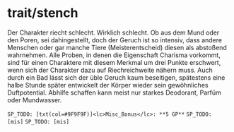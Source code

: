 # trait/stench

Der Charakter riecht schlecht. Wirklich schlecht. Ob aus dem Mund oder den Poren, sei dahingestellt, doch der Geruch ist so intensiv, dass andere Menschen oder gar manche Tiere (Meisterentscheid) diesen als abstoßend wahrnehmen. Alle Proben, in denen die Eigenschaft Charisma vorkommt, sind für einen Charaktere mit diesem Merkmal um drei Punkte erschwert, wenn sich der Charakter dazu auf Riechreichweite nähern muss. Auch durch ein Bad lässt sich der üble Geruch kaum beseitigen, spätestens eine halbe Stunde später entwickelt der Körper wieder sein gewöhnliches Duftpotential. Abhilfe schaffen kann meist nur starkes Deodorant, Parfüm oder Mundwasser.

`SP_TODO: [txt(col=#9F9F9F)]<lc>Misc_Bonus</lc>: **5 GP**`
`SP_TODO: [mis]`
`SP_TODO: [mis]`